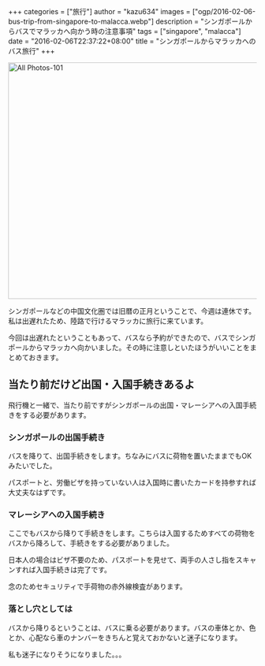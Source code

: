 +++
categories = ["旅行"]
author = "kazu634"
images = ["ogp/2016-02-06-bus-trip-from-singapore-to-malacca.webp"]
description = "シンガポールからバスでマラッカへ向かう時の注意事項"
tags = ["singapore", "malacca"]
date = "2016-02-06T22:37:22+08:00"
title = "シンガポールからマラッカへのバス旅行"
+++

<a href="https://flic.kr/p/DiF5k6" title="All Photos-101 by -kazu634-"><img src="https://farm2.staticflickr.com/1615/24485204779_bd6818ddd8_z.jpg" width="640" height="480" alt="All Photos-101"></a>

シンガポールなどの中国文化圏では旧暦の正月ということで、今週は連休です。私は出遅れたため、陸路で行けるマラッカに旅行に来ています。

今回は出遅れたということもあって、バスなら予約ができたので、バスでシンガポールからマラッカへ向かいました。その時に注意しといたほうがいいことをまとめておきます。

## 当たり前だけど出国・入国手続きあるよ
飛行機と一緒で、当たり前ですがシンガポールの出国・マレーシアへの入国手続きをする必要があります。

### シンガポールの出国手続き
バスを降りて、出国手続きをします。ちなみにバスに荷物を置いたままでもOKみたいでした。

パスポートと、労働ビザを持っていない人は入国時に書いたカードを持参すれば大丈夫なはずです。

### マレーシアへの入国手続き
ここでもバスから降りて手続きをします。こちらは入国するためすべての荷物をバスから降ろして、手続きをする必要がありました。

日本人の場合はビザ不要のため、パスポートを見せて、両手の人さし指をスキャンすれば入国手続きは完了です。

念のためセキュリティで手荷物の赤外線検査があります。

### 落とし穴としては
バスから降りるということは、バスに乗る必要があります。バスの車体とか、色とか、心配なら車のナンバーをきちんと覚えておかないと迷子になります。

私も迷子になりそうになりました。。。
